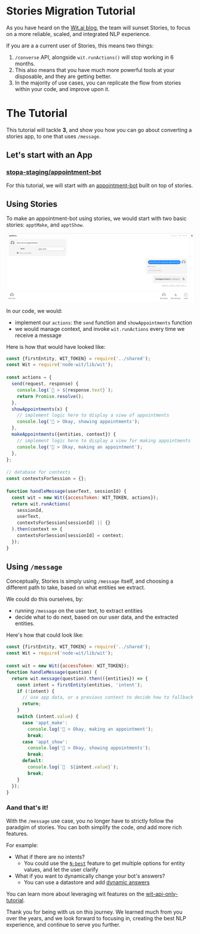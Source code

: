 # Stories Migration Tutorial

As you have heard on the [Wit.ai blog](TODO), the team will sunset Stories, to focus on a more reliable, scaled, and integrated NLP experience.

If you are a a current user of Stories, this means two things:

1. `/converse` API, alongside `wit.runActions()` will stop working in 6 months.
2. This also means that you have much more powerful tools at your disposable, and they are getting better.
3. In the majority of use cases, you can replicate the flow from stories within your code, and improve upon it.

# The Tutorial

This tutorial will tackle **3**, and show you how you can go about converting a stories app, to one that uses `/message`.

## Let's start with an App

###  [stopa-staging/appointment-bot](https://wit.ai/stopa-staging/appointment-bot/entities)

For this tutorial, we will start with an [appointment-bot](https://wit.ai/stopa-staging/appointment-bot/entities) built on top of stories.

## Using Stories

To make an appointment-bot using stories, we would start with two basic stories: `apptMake`, and `apptShow`.

![example story](/example-images/appt_show.png)

In our code, we would:

- implement our `actions`: the `send` function and `showAppointments` function
- we would manage context, and invoke `wit.runActions` every time we receive a message

Here is how that would have looked like:

```javascript
const {firstEntity, WIT_TOKEN} = require('../shared');
const Wit = require('node-wit/lib/wit');

const actions = {
  send(request, response) {
    console.log(`🤖 > ${response.text}`);
    return Promise.resolve();
  },
  showAppointments(x) {
    // implement logic here to display a view of appointments
    console.log('🤖 > Okay, showing appointments');
  },
  makeAppointments({entities, context}) {
    // implement logic here to display a view for making appointments
    console.log('🤖 > Okay, making an appointment');
  },
};

// database for contexts
const contextsForSession = {};

function handleMessage(userText, sessionId) {
  const wit = new Wit({accessToken: WIT_TOKEN, actions});
  return wit.runActions(
    sessionId,
    userText,
    contextsForSession[sessionId] || {}
  ).then(context => {
    contextsForSession[sessionId] = context;
  });
}
```

## Using `/message`

Conceptually, Stories is simply using `/message` itself, and choosing a different path to take, based on what entities we extract.

We could do this ourselves, by:
- running `/message` on the user text, to extract entities
- decide what to do next, based on our user data, and the extracted entities.

Here's how that could look like:


```javascript
const {firstEntity, WIT_TOKEN} = require('../shared');
const Wit = require('node-wit/lib/wit');

const wit = new Wit({accessToken: WIT_TOKEN});
function handleMessage(question) {
  return wit.message(question).then(({entities}) => {
    const intent = firstEntity(entities, 'intent');
    if (!intent) {
      // use app data, or a previous context to decide how to fallback
      return;
    }
    switch (intent.value) {
      case 'appt_make':
        console.log('🤖 > Okay, making an appointment');
        break;
      case 'appt_show':
        console.log('🤖 > Okay, showing appointments');
        break;
      default:
        console.log(`🤖  ${intent.value}`);
        break;
    }
  });
}
```

### Aand that's it!

With the `/message` use case, you no longer have to strictly follow the paradgim of stories. You can both simplify the code, *and* add more rich features.

For example:
- What if there are no intents?
  - You could use the [`N-best`](https://github.com/wit-ai/wit-api-only-tutorial#manage-uncertainty) feature to get multiple options for entity values, and let the user clarify
- What if you want to dynamically change your bot's answers?
  - You can use a datastore and add [dynamic answers](https://github.com/wit-ai/wit-api-only-tutorial#dynamic-answers)

You can learn more about leveraging wit features on the [wit-api-only-tutorial](https://github.com/wit-ai/wit-api-only-tutorial).

Thank you for being with us on this journey. We learned much from you over the years, and we look forward to focusing in, creating the best NLP experience, and continue to serve you further.
